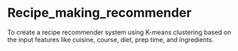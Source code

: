 # Recipe_making_recommender
To create a recipe recommender system using K-means clustering based on the input features like cuisine, course, diet, prep time, and ingredients.
